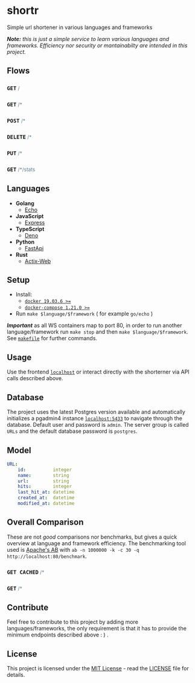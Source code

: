 # shortr
Simple url shortener in various languages and frameworks

_**Note:** this is just a simple service to learn various languages and frameworks. Efficiency nor security or mantainabilty are intended in this project._

## Flows
### `GET` <span style="color: #607D8B; font-weight: normal; font-size: 0.8em;">/<span/>
### `GET` <span style="color: #607D8B; font-weight: normal; font-size: 0.8em;">/*<span/>
### `POST` <span style="color: #607D8B; font-weight: normal; font-size: 0.8em;">/*<span/>
### `DELETE` <span style="color: #607D8B; font-weight: normal; font-size: 0.8em;">/*<span/>
### `PUT` <span style="color: #607D8B; font-weight: normal; font-size: 0.8em;">/*<span/>
### `GET` <span style="color: #607D8B; font-weight: normal; font-size: 0.8em;">/*/stats<span/>

## Languages
- **Golang**
    - [Echo](go/echo/README.md)
- **JavaScript**
    - [Express](js/express/README.md)
- **TypeScript**
    - [Deno](js/deno/README.md)
- **Python**
    - [FastApi](py/fastapi/README.md)
- **Rust**
    - [Actix-Web](rs/actix/README.md)

## Setup
- Install:
    - [`docker 19.03.6 >=`](https://docs.docker.com/get-docker/)
    - [`docker-compose 1.21.0 >=`](https://docs.docker.com/compose/install/)
- Run `make $language/$framework` ( for example `go/echo` )

**_Important_** as all WS containers map to port 80, in order to run another language/framework run `make stop` and then `make $language/$framework`.
See [`makefile`](makefile) for further commands.

## Usage
Use the frontend [`localhost`](http://localhost) or interact directly with the shorterner via API calls described above.

## Database
The project uses the latest Postgres version available and automatically initializes a pgadmin4 instance [`localhost:5433`](http://localhost:5433) to navigate through the database. Default user and password is `admin`. The server group is called `URLs` and the default database password is `postgres`.

## Model
```yaml
URL:
    id:          integer
    name:        string
    url:         string
    hits:        integer
    last_hit_at: datetime
    created_at:  datetime
    modified_at: datetime
```

## Overall Comparison
These are not _good_ comparisons nor benchmarks, but gives a quick overview at language and framework efficiency. The benchmarking tool used is [Apache's AB](https://httpd.apache.org/docs/2.4/programs/ab.html) with `ab -n 1000000 -k -c 30 -q http://localhost:80/benchmark`.

### `GET CACHED` <span style="color: #607D8B; font-weight: normal; font-size: 0.8em;">/*<span/>
### `GET` <span style="color: #607D8B; font-weight: normal; font-size: 0.8em;">/*<span/>

## Contribute
Feel free to contribute to this project by adding more languages/frameworks, the only requirement is that it has to provide the minimum endpoints described above : ) .

## License
This project is licensed under the [MIT License](https://opensource.org/licenses/MIT) - read the [LICENSE](LICENSE) file for details.